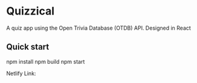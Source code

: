 # Quizzical
A quiz app using the Open Trivia Database (OTDB) API. Designed in React


## Quick start
npm install
npm build
npm start

Netlify Link: 
